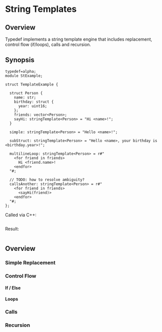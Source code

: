 # String Templates

## Overview

Typedef implements a string template engine that includes replacement, control flow (if/loops), calls and recursion.

## Synopsis

```typedef
typedef=alpha;
module StExample;

struct TemplateExample {

  struct Person {
    name: str;
    birthday: struct {
      year: uint16;
    };
    friends: vector<Person>;
    sayHi: stringTemplate<Person> = "Hi <name>!";
  }

  simple: stringTemplate<Person> = "Hello <name>!";

  subStruct: stringTemplate<Person> = "Hello <name>, your birthday is <birthday.year>!";

  multilineLoop: stringTemplate<Person> = r#"
    <for friend in friends>
      Hi <friend.name>!
    <endfor>
  "#;

  // TODO: how to resolve ambiguity?
  callsAnother: stringTemplate<Person> = r#"
    <for friend in friends>
      <sayHi(friend)>
    <endfor>
  "#;
};

```

Called via C++:
```cpp
```

Result:
```
```

## Overview

### Simple Replacement

### Control Flow

#### If / Else

#### Loops

### Calls

### Recursion




